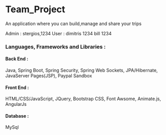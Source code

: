 <h1>Team_Project</h1>

<p>An application where you can build,manage and share your trips</p>

<p> Admin  : stergios,1234
User  : dimitris 1234 bill 1234
</p>


<h3>Languages, Frameworks and Libraries :</h3>

<h4>Back End : </h4>
<p>Java,
Spring Boot,
Spring Security,
Spring Web Sockets,
JPA/Hibernate,
JavaServer Pages(JSP),
Paypal Sandbox
</p>
  
  
<h4>Front End : </h4>
<p>HTML/CSS/JavaScript,
JQuery,
Bootstrap CSS,
Font Awsome,
Animate.js,
AngularJs
</p>
<h4>Database :</h4>
<p>
MySql
</p>
